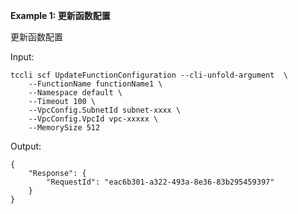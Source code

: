 **Example 1: 更新函数配置**

更新函数配置

Input: 

```
tccli scf UpdateFunctionConfiguration --cli-unfold-argument  \
    --FunctionName functionName1 \
    --Namespace default \
    --Timeout 100 \
    --VpcConfig.SubnetId subnet-xxxx \
    --VpcConfig.VpcId vpc-xxxxx \
    --MemorySize 512
```

Output: 
```
{
    "Response": {
        "RequestId": "eac6b301-a322-493a-8e36-83b295459397"
    }
}
```

